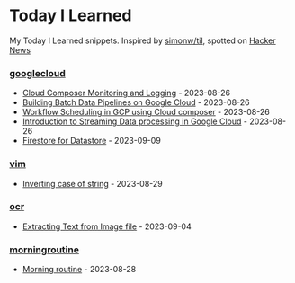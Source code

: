 # Today I Learned

My Today I Learned snippets. Inspired by [simonw/til](https://github.com/simonw/til), spotted on [Hacker News](https://news.ycombinator.com/item?id=37118883)

### [googlecloud](/googlecloud)
- [Cloud Composer Monitoring and Logging](/googlecloud/cloud-composer-monitoring-logging.md) - 2023-08-26
- [Building Batch Data Pipelines on Google Cloud](/googlecloud/building-batch-data-pipelines-gcp.md) - 2023-08-26
- [Workflow Scheduling in GCP using Cloud composer](/googlecloud/cloud-composer-workflow-scheduling.md) - 2023-08-26
- [Introduction to Streaming Data processing in Google Cloud](/googlecloud/intro-streaming-data-processing.md) - 2023-08-26
- [Firestore for Datastore](/googlecloud/firestore-for-datastore.md) - 2023-09-09

### [vim](/vim)
- [Inverting case of string](/vim/inverting-string-case.md) - 2023-08-29

### [ocr](/ocr)
- [Extracting Text from Image file](/ocr/extracting-text-from-image-tesseract.md) - 2023-09-04

### [morningroutine](/morningroutine)
- [Morning routine](/morningroutine/huberman-lab-morning-routine.md) - 2023-08-28
